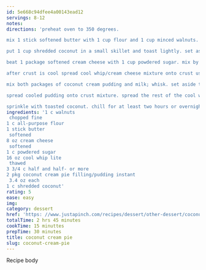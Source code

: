 ```yaml
---
id: 5e668c94dfee4a00143ead12
servings: 8-12
notes:
directions: 'preheat oven to 350 degrees.

mix 1 stick softened butter with 1 cup flour and 1 cup minced walnuts. mix thoroughly. spray lightly a 13 x 9 glass pan. press mixture evenly into bottom of the pan. bake for 13-15 minutes depending on your oven. you just want to see slight brown on the edges. completely cool.

put 1 cup shredded coconut in a small skillet and toast lightly. set aside to cool.

beat 1 package softened cream cheese with 1 cup powdered sugar. mix by hand then whip it for a few minutes with an electric mixer until fluffy. fold in 1/3 of the whipped topping into the mixture and set aside.

after crust is cool spread cool whip/cream cheese mixture onto crust using smooth strokes.

mix both packages of coconut cream pudding and milk; whisk. set aside to thicken.

spread cooled pudding onto crust mixture. spread the rest of the cool whip on top.

sprinkle with toasted coconut. chill for at least two hours or overnight. keeps for days.'
ingredients: '1 c walnuts
 chopped fine
1 c all-purpose flour
1 stick butter
 softened
8 oz cream cheese
 softened
1 c powdered sugar
16 oz cool whip lite
 thawed
3 3/4 c half and half- or more
2 pkg coconut cream pie filling/pudding instant
 3.4 oz each
1 c shredded coconut'
rating: 5
ease: easy
img:
category: dessert
href: 'https: //www.justapinch.com/recipes/dessert/other-dessert/coconut-cream-pie-deluxe.html'
totalTime: 2 hrs 45 minutes
cookTime: 15 minuttes
prepTime: 30 minutes
title: coconut cream pie
slug: coconut-cream-pie
---
```

Recipe body